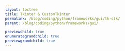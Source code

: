 ```yaml
---
layout: toctree
title: Tkinter & CustomTkinter
permalink: /blog/coding/python/frameworks/gui/tk-ctk/
parent: /blog/coding/python/frameworks/gui/

previewchild: true
enumerategrandchild: true
previewgrandchild: true
---
```

